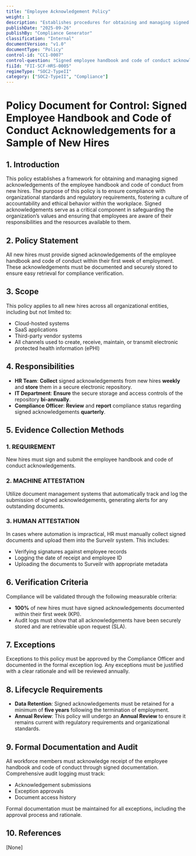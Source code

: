 ```yaml
---
title: "Employee Acknowledgement Policy"
weight: 1
description: "Establishes procedures for obtaining and managing signed employee handbook and code of conduct acknowledgements from new hires."
publishDate: "2025-09-26"
publishBy: "Compliance Generator"
classification: "Internal"
documentVersion: "v1.0"
documentType: "Policy"
control-id: "CC1-0007"
control-question: "Signed employee handbook and code of conduct acknowledgements for a sample of new hires"
fiiId: "FII-SCF-HRS-0005"
regimeType: "SOC2-TypeII"
category: ["SOC2-TypeII", "Compliance"]
---
```


# Policy Document for Control: Signed Employee Handbook and Code of Conduct Acknowledgements for a Sample of New Hires

## 1. Introduction
This policy establishes a framework for obtaining and managing signed acknowledgements of the employee handbook and code of conduct from new hires. The purpose of this policy is to ensure compliance with organizational standards and regulatory requirements, fostering a culture of accountability and ethical behavior within the workplace. Signed acknowledgements serve as a critical component in safeguarding the organization’s values and ensuring that employees are aware of their responsibilities and the resources available to them.

## 2. Policy Statement
All new hires must provide signed acknowledgements of the employee handbook and code of conduct within their first week of employment. These acknowledgements must be documented and securely stored to ensure easy retrieval for compliance verification.

## 3. Scope
This policy applies to all new hires across all organizational entities, including but not limited to:
- Cloud-hosted systems
- SaaS applications
- Third-party vendor systems
- All channels used to create, receive, maintain, or transmit electronic protected health information (ePHI)

## 4. Responsibilities
- **HR Team**: **Collect** signed acknowledgements from new hires **weekly** and **store** them in a secure electronic repository.
- **IT Department**: **Ensure** the secure storage and access controls of the repository **bi-annually**.
- **Compliance Officer**: **Review** and **report** compliance status regarding signed acknowledgements **quarterly**.

## 5. Evidence Collection Methods
### 1. REQUIREMENT
New hires must sign and submit the employee handbook and code of conduct acknowledgements.

### 2. MACHINE ATTESTATION
Utilize document management systems that automatically track and log the submission of signed acknowledgements, generating alerts for any outstanding documents.

### 3. HUMAN ATTESTATION
In cases where automation is impractical, HR must manually collect signed documents and upload them into the Surveilr system. This includes:
- Verifying signatures against employee records
- Logging the date of receipt and employee ID
- Uploading the documents to Surveilr with appropriate metadata

## 6. Verification Criteria
Compliance will be validated through the following measurable criteria:
- **100%** of new hires must have signed acknowledgements documented within their first week (KPI).
- Audit logs must show that all acknowledgements have been securely stored and are retrievable upon request (SLA).

## 7. Exceptions
Exceptions to this policy must be approved by the Compliance Officer and documented in the formal exception log. Any exceptions must be justified with a clear rationale and will be reviewed annually.

## 8. Lifecycle Requirements
- **Data Retention**: Signed acknowledgements must be retained for a minimum of **five years** following the termination of employment.
- **Annual Review**: This policy will undergo an **Annual Review** to ensure it remains current with regulatory requirements and organizational standards.

## 9. Formal Documentation and Audit
All workforce members must acknowledge receipt of the employee handbook and code of conduct through signed documentation. Comprehensive audit logging must track:
- Acknowledgement submissions
- Exception approvals
- Document access history

Formal documentation must be maintained for all exceptions, including the approval process and rationale.

## 10. References
[None]